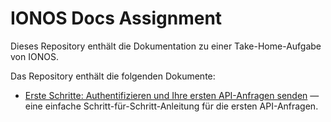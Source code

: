 # IONOS Docs Assignment

Dieses Repository enthält die Dokumentation zu einer Take-Home-Aufgabe von IONOS.

Das Repository enthält die folgenden Dokumente:

<!--* [Getting Started: Authenticate and Make Your First API Requests](guides/getting-started.md) — eine einfache Schritt-für-Schritt-Anleitung für die ersten API-Anfragen.-->
- [Erste Schritte: Authentifizieren und Ihre ersten API-Anfragen senden](guides/getting-started.de.md) — eine einfache Schritt-für-Schritt-Anleitung für die ersten API-Anfragen.<!--dieselbe Getting-Started-Anleitung in deutscher Übersetzung.-->
<!--* [User API Quick Start Guide](guides/quickstart.md) — der überarbeitete Text als kompakter Quick-Start-Leitfaden für Einsteiger.
* [Custom Alerts](guides/custom-alerts.md) — ein Benutzerhandbuch zur Funktion „Custom Alerts“, das die Funktionalität für Einsteiger und Fortgeschrittene beschreibt.
* [User API Reference](reference/users.md) — Referenzdokumentation zur User API mit Beschreibung der API-Spezifikation sowie möglichen Verbesserungen, um die bereitgestellte Spezifikation konsistent und funktionsfähig zu machen.-->

